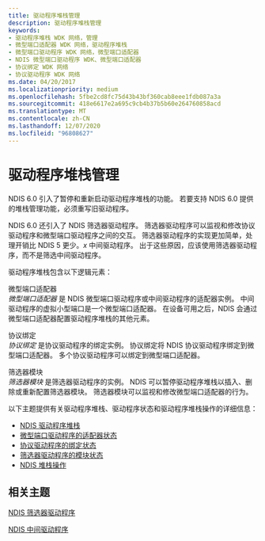```yaml
---
title: 驱动程序堆栈管理
description: 驱动程序堆栈管理
keywords:
- 驱动程序堆栈 WDK 网络，管理
- 微型端口适配器 WDK 网络，驱动程序堆栈
- 微型端口驱动程序 WDK 网络，微型端口适配器
- NDIS 微型端口驱动程序 WDK、微型端口适配器
- 协议绑定 WDK 网络
- 协议驱动程序 WDK 网络
ms.date: 04/20/2017
ms.localizationpriority: medium
ms.openlocfilehash: 5fbe2cd8fc75d43b43bf360cab8eee1fdb087a3a
ms.sourcegitcommit: 418e6617e2a695c9cb4b37b5b60e264760858acd
ms.translationtype: MT
ms.contentlocale: zh-CN
ms.lasthandoff: 12/07/2020
ms.locfileid: "96808627"
---
```

# <a name="driver-stack-management"></a>驱动程序堆栈管理





NDIS 6.0 引入了暂停和重新启动驱动程序堆栈的功能。 若要支持 NDIS 6.0 提供的堆栈管理功能，必须重写旧驱动程序。

NDIS 6.0 还引入了 NDIS 筛选器驱动程序。 筛选器驱动程序可以监视和修改协议驱动程序和微型端口驱动程序之间的交互。 筛选器驱动程序的实现更加简单，处理开销比 NDIS 5 更少。*x* 中间驱动程序。 出于这些原因，应该使用筛选器驱动程序，而不是筛选中间驱动程序。

驱动程序堆栈包含以下逻辑元素：

<a href="" id="miniport-adapter"></a>微型端口适配器  
*微型端口适配器* 是 NDIS 微型端口驱动程序或中间驱动程序的适配器实例。 中间驱动程序的虚拟小型端口是一个微型端口适配器。 在设备可用之后，NDIS 会通过微型端口适配器配置驱动程序堆栈的其他元素。

<a href="" id="protocol-binding"></a>协议绑定  
*协议绑定* 是协议驱动程序的绑定实例。 协议绑定将 NDIS 协议驱动程序绑定到微型端口适配器。 多个协议驱动程序可以绑定到微型端口适配器。

<a href="" id="filter-module"></a>筛选器模块  
*筛选器模块* 是筛选器驱动程序的实例。 NDIS 可以暂停驱动程序堆栈以插入、删除或重新配置筛选器模块。 筛选器模块可以监视和修改微型端口适配器的行为。

以下主题提供有关驱动程序堆栈、驱动程序状态和驱动程序堆栈操作的详细信息：

-   [NDIS 驱动程序堆栈](ndis-driver-stack.md)
-   [微型端口驱动程序的适配器状态](adapter-states-of-a-miniport-driver.md)
-   [协议驱动程序的绑定状态](binding-states-of-a-protocol-driver.md)
-   [筛选器驱动程序的模块状态](module-states-of-a-filter-driver.md)
-   [NDIS 堆栈操作](starting-a-driver-stack.md)

## <a name="related-topics"></a>相关主题


[NDIS 筛选器驱动程序](ndis-filter-drivers.md)

[NDIS 中间驱动程序](ndis-intermediate-drivers.md)

 

 






